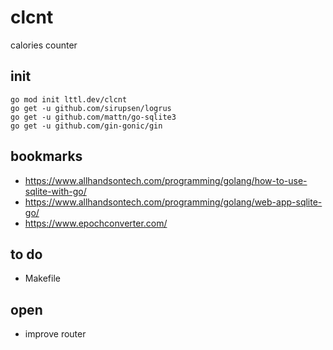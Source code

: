 # clcnt

calories counter

## init

```
go mod init lttl.dev/clcnt
go get -u github.com/sirupsen/logrus
go get -u github.com/mattn/go-sqlite3
go get -u github.com/gin-gonic/gin
```

## bookmarks

- https://www.allhandsontech.com/programming/golang/how-to-use-sqlite-with-go/
- https://www.allhandsontech.com/programming/golang/web-app-sqlite-go/
- https://www.epochconverter.com/

## to do

- Makefile

## open

- improve router